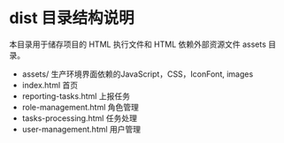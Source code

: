# dist 目录结构说明

本目录用于储存项目的 HTML 执行文件和 HTML 依赖外部资源文件 assets 目录。

* assets/ 生产环境界面依赖的JavaScript，CSS，IconFont, images
* index.html 首页
* reporting-tasks.html 上报任务
* role-management.html 角色管理
* tasks-processing.html 任务处理
* user-management.html 用户管理